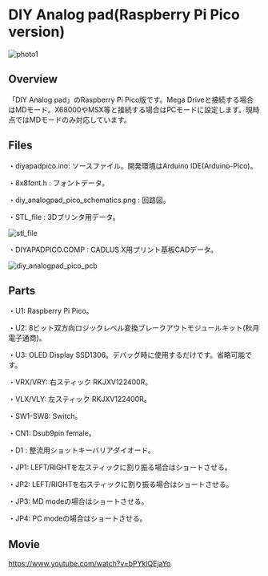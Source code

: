 # DIY Analog pad(Raspberry Pi Pico version)

![photo1](https://github.com/nicotakuya/diy_analogpad_pico/assets/5597377/d90262b4-ec53-4c2f-90be-67729fe362ce)

## Overview

「DIY Analog pad」のRaspberry Pi Pico版です。Mega Driveと接続する場合はMDモード。X68000やMSX等と接続する場合はPCモードに設定します。現時点ではMDモードのみ対応しています。

## Files

・diyapadpico.ino: ソースファイル。開発環境はArduino IDE(Arduino-Pico)。

・8x8font.h : フォントデータ。

・diy_analogpad_pico_schematics.png : 回路図。

・STL_file : 3Dプリンタ用データ。

![stl_file](https://github.com/nicotakuya/diy_analogpad_pico/assets/5597377/138cb32d-592b-45b2-b06d-d1b1ccf1db98)

・DIYAPADPICO.COMP : CADLUS X用プリント基板CADデータ。

![diy_analogpad_pico_pcb](https://github.com/nicotakuya/diy_analogpad_pico/assets/5597377/15818324-e24e-433d-bc0c-cb60769848d8)

## Parts

・U1: Raspberry Pi Pico。

・U2: 8ビット双方向ロジックレベル変換ブレークアウトモジュールキット(秋月電子通商)。

・U3: OLED Display SSD1306。デバッグ時に使用するだけです。省略可能です。

・VRX/VRY: 右スティック RKJXV122400R。

・VLX/VLY: 左スティック RKJXV122400R。

・SW1-SW8: Switch。

・CN1: Dsub9pin female。

・D1 : 整流用ショットキーバリアダイオード。

・JP1: LEFT/RIGHTを左スティックに割り振る場合はショートさせる。

・JP2: LEFT/RIGHTを右スティックに割り振る場合はショートさせる。

・JP3: MD modeの場合はショートさせる。

・JP4: PC modeの場合はショートさせる。

## Movie

https://www.youtube.com/watch?v=bPYklQEjaYo
